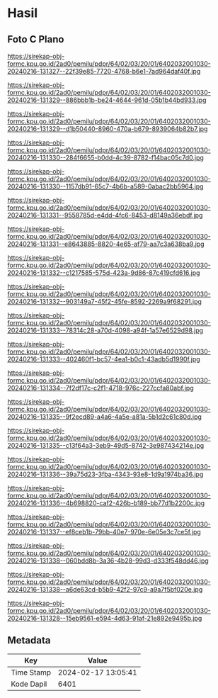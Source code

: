 # Hasil

## Foto C Plano

https://sirekap-obj-formc.kpu.go.id/2ad0/pemilu/pdpr/64/02/03/20/01/6402032001030-20240216-131327--22f39e85-7720-4768-b6e1-7ad964daf40f.jpg

https://sirekap-obj-formc.kpu.go.id/2ad0/pemilu/pdpr/64/02/03/20/01/6402032001030-20240216-131329--886bbb1b-be24-4644-961d-05b1b44bd933.jpg

https://sirekap-obj-formc.kpu.go.id/2ad0/pemilu/pdpr/64/02/03/20/01/6402032001030-20240216-131329--d1b50440-8960-470a-b679-8939064b82b7.jpg

https://sirekap-obj-formc.kpu.go.id/2ad0/pemilu/pdpr/64/02/03/20/01/6402032001030-20240216-131330--284f6655-b0dd-4c39-8782-f14bac05c7d0.jpg

https://sirekap-obj-formc.kpu.go.id/2ad0/pemilu/pdpr/64/02/03/20/01/6402032001030-20240216-131330--1157db91-65c7-4b6b-a589-0abac2bb5964.jpg

https://sirekap-obj-formc.kpu.go.id/2ad0/pemilu/pdpr/64/02/03/20/01/6402032001030-20240216-131331--9558785d-e4dd-4fc6-8453-d8149a36ebdf.jpg

https://sirekap-obj-formc.kpu.go.id/2ad0/pemilu/pdpr/64/02/03/20/01/6402032001030-20240216-131331--e8643885-8820-4e65-af79-aa7c3a638ba9.jpg

https://sirekap-obj-formc.kpu.go.id/2ad0/pemilu/pdpr/64/02/03/20/01/6402032001030-20240216-131332--c1217585-575d-423a-9d86-87c419cfd616.jpg

https://sirekap-obj-formc.kpu.go.id/2ad0/pemilu/pdpr/64/02/03/20/01/6402032001030-20240216-131332--903149a7-45f2-45fe-8592-2269a9f68291.jpg

https://sirekap-obj-formc.kpu.go.id/2ad0/pemilu/pdpr/64/02/03/20/01/6402032001030-20240216-131333--78314c28-a70d-4098-a94f-1a57e6529d98.jpg

https://sirekap-obj-formc.kpu.go.id/2ad0/pemilu/pdpr/64/02/03/20/01/6402032001030-20240216-131333--402460f1-bc57-4ea1-b0c1-43adb5d1990f.jpg

https://sirekap-obj-formc.kpu.go.id/2ad0/pemilu/pdpr/64/02/03/20/01/6402032001030-20240216-131334--7f2df17c-c2f1-4718-976c-227ccfa80abf.jpg

https://sirekap-obj-formc.kpu.go.id/2ad0/pemilu/pdpr/64/02/03/20/01/6402032001030-20240216-131335--9f2ecd89-a4a6-4a5e-a81a-5b1d2c61c80d.jpg

https://sirekap-obj-formc.kpu.go.id/2ad0/pemilu/pdpr/64/02/03/20/01/6402032001030-20240216-131335--c13f64a3-3eb9-49d5-8742-3e987434214e.jpg

https://sirekap-obj-formc.kpu.go.id/2ad0/pemilu/pdpr/64/02/03/20/01/6402032001030-20240216-131336--39a75d23-3fba-4343-93e8-1d9a1974ba36.jpg

https://sirekap-obj-formc.kpu.go.id/2ad0/pemilu/pdpr/64/02/03/20/01/6402032001030-20240216-131336--4b698820-caf2-426b-b189-bb77d1b2200c.jpg

https://sirekap-obj-formc.kpu.go.id/2ad0/pemilu/pdpr/64/02/03/20/01/6402032001030-20240216-131337--ef8ceb1b-79bb-40e7-970e-6e05e3c7ce5f.jpg

https://sirekap-obj-formc.kpu.go.id/2ad0/pemilu/pdpr/64/02/03/20/01/6402032001030-20240216-131338--060bdd8b-3a36-4b28-99d3-d333f548dd46.jpg

https://sirekap-obj-formc.kpu.go.id/2ad0/pemilu/pdpr/64/02/03/20/01/6402032001030-20240216-131338--a6de63cd-b5b9-42f2-97c9-a9a7f5bf020e.jpg

https://sirekap-obj-formc.kpu.go.id/2ad0/pemilu/pdpr/64/02/03/20/01/6402032001030-20240216-131328--15eb9561-e594-4d63-91af-21e892e9495b.jpg


## Metadata

| Key        | Value               |
| ---------- | ------------------- |
| Time Stamp | 2024-02-17 13:05:41 |
| Kode Dapil | 6401                |



